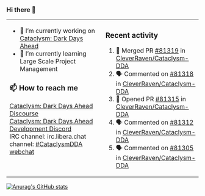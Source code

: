 ### Hi there 👋

<table><tr><td valign="top" width="50%">

- 🔭 I’m currently working on [Cataclysm: Dark Days Ahead](https://github.com/CleverRaven/Cataclysm-DDA)
- 🌱 I’m currently learning Large Scale Project Management

### 📫 How to reach me
[Cataclysm: Dark Days Ahead Discourse](https://discourse.cataclysmdda.org)  
[Cataclysm: Dark Days Ahead Development Discord](https://discord.gg/jFEc7Yp)  
IRC channel: irc.libera.chat channel: [#CataclysmDDA webchat](https://kiwiirc.com/nextclient/irc.libera.chat#CataclysmDDA)

</td><td valign="top" width="50%">

### Recent activity
<!--START_SECTION:activity-->
1. 🎉 Merged PR [#81319](https://github.com/CleverRaven/Cataclysm-DDA/pull/81319) in [CleverRaven/Cataclysm-DDA](https://github.com/CleverRaven/Cataclysm-DDA)
2. 🗣 Commented on [#81318](https://github.com/CleverRaven/Cataclysm-DDA/issues/81318#issuecomment-2980853376) in [CleverRaven/Cataclysm-DDA](https://github.com/CleverRaven/Cataclysm-DDA)
3. 💪 Opened PR [#81315](https://github.com/CleverRaven/Cataclysm-DDA/pull/81315) in [CleverRaven/Cataclysm-DDA](https://github.com/CleverRaven/Cataclysm-DDA)
4. 🗣 Commented on [#81312](https://github.com/CleverRaven/Cataclysm-DDA/issues/81312#issuecomment-2978320323) in [CleverRaven/Cataclysm-DDA](https://github.com/CleverRaven/Cataclysm-DDA)
5. 🗣 Commented on [#81305](https://github.com/CleverRaven/Cataclysm-DDA/issues/81305#issuecomment-2977906395) in [CleverRaven/Cataclysm-DDA](https://github.com/CleverRaven/Cataclysm-DDA)
<!--END_SECTION:activity-->

</td></tr></table>

[![Anurag's GitHub stats](https://github-readme-stats.vercel.app/api?username=kevingranade)](https://github.com/anuraghazra/github-readme-stats)
